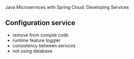 Java Microservices with Spring Cloud: Developing Services

## Configuration service
- remove from compile code
- runtime feature toggler
- consistency between serivces
- not using database

